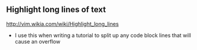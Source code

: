 ## Highlight long lines of text

http://vim.wikia.com/wiki/Highlight_long_lines

- I use this when writing a tutorial to split up any code block lines that will cause an overflow
